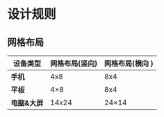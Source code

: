 # 设计规则

## 网格布局

| 设备类型      | 网格布局(竖向) | 网格布局(横向 ) |
| ------------- | -------------- | --------------- |
| **手机**      | 4x8            | 8x4             |
| **平板**      | 4×8            | 8x4             |
| **电脑&大屏** | 14x24          | 24×14           |
